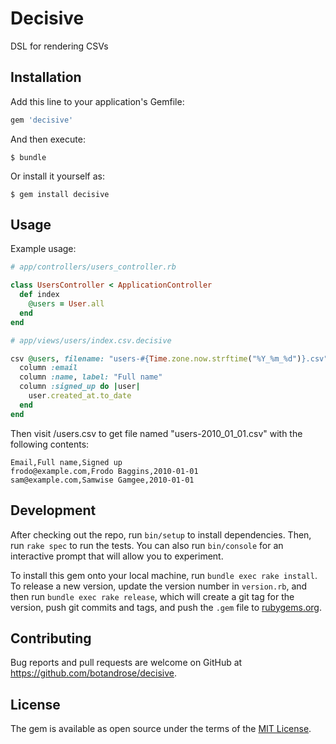 # Decisive

DSL for rendering CSVs

## Installation

Add this line to your application's Gemfile:

```ruby
gem 'decisive'
```

And then execute:

    $ bundle

Or install it yourself as:

    $ gem install decisive

## Usage

Example usage:

```ruby
# app/controllers/users_controller.rb

class UsersController < ApplicationController
  def index
    @users = User.all
  end
end
```

```ruby
# app/views/users/index.csv.decisive

csv @users, filename: "users-#{Time.zone.now.strftime("%Y_%m_%d")}.csv" do
  column :email
  column :name, label: "Full name"
  column :signed_up do |user|
    user.created_at.to_date
  end
end
```

Then visit /users.csv to get file named "users-2010_01_01.csv" with the following contents:
```csv
Email,Full name,Signed up
frodo@example.com,Frodo Baggins,2010-01-01
sam@example.com,Samwise Gamgee,2010-01-01
```

## Development

After checking out the repo, run `bin/setup` to install dependencies. Then, run `rake spec` to run the tests. You can also run `bin/console` for an interactive prompt that will allow you to experiment.

To install this gem onto your local machine, run `bundle exec rake install`. To release a new version, update the version number in `version.rb`, and then run `bundle exec rake release`, which will create a git tag for the version, push git commits and tags, and push the `.gem` file to [rubygems.org](https://rubygems.org).

## Contributing

Bug reports and pull requests are welcome on GitHub at https://github.com/botandrose/decisive.

## License

The gem is available as open source under the terms of the [MIT License](https://opensource.org/licenses/MIT).
